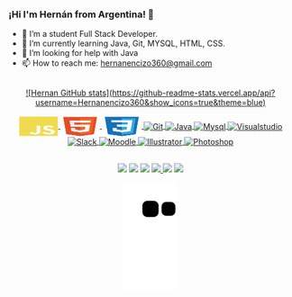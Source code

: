 
### ¡Hi I'm Hernán from Argentina! 👋

- 🔭 I’m a student Full Stack Developer. 
- 🌱 I’m currently learning Java, Git, MYSQL, HTML, CSS.
- 🤔 I’m looking for help with Java
- 📫 How to reach me: hernanencizo360@gmail.com
##

<div align="center">
  <a href="https://github.com/Hernanencizo360">
  ![Hernan GitHub stats](https://github-readme-stats.vercel.app/api?username=Hernanencizo360&show_icons=true&theme=blue)
 
  
 <div style="display: inline_block"><br>
  
  <img align="center" alt="Js" height="35" width="70" src="https://raw.githubusercontent.com/devicons/devicon/master/icons/javascript/javascript-plain.svg">
  <img align="center" alt="HTML" height="35" width="70" src="https://raw.githubusercontent.com/devicons/devicon/master/icons/html5/html5-original.svg">
  <img align="center" alt="CSS" height="35" width="70" src="https://raw.githubusercontent.com/devicons/devicon/master/icons/css3/css3-original.svg">
  <img align="center" alt="Git" height="35" width="70" src="https://cdn.jsdelivr.net/gh/devicons/devicon/icons/git/git-original.svg">
  <img align="center" alt="Java" height="35" width="70" src="https://cdn.jsdelivr.net/gh/devicons/devicon/icons/java/java-original.svg">
  <img align="center" alt="Mysql" height="35" width="70" src="https://cdn.jsdelivr.net/gh/devicons/devicon/icons/mysql/mysql-original.svg">
  <img align="center" alt="Visualstudio" height="35" width="70" src="https://cdn.jsdelivr.net/gh/devicons/devicon/icons/visualstudio/visualstudio-plain.svg">
  <img align="center" alt="Slack" height="35" width="70" src="https://cdn.jsdelivr.net/gh/devicons/devicon/icons/slack/slack-original.svg">
  <img align="center" alt="Moodle" height="35" width="70" src="https://cdn.jsdelivr.net/gh/devicons/devicon/icons/moodle/moodle-original.svg">
  <img align="center" alt="Illustrator" height="35" width="70" src="https://cdn.jsdelivr.net/gh/devicons/devicon/icons/illustrator/illustrator-plain.svg">
  <img align="center" alt="Photoshop" height="35" width="70" src="https://cdn.jsdelivr.net/gh/devicons/devicon/icons/photoshop/photoshop-plain.svg">
 </div>
  
  ##
  
<div> 
  <a href="https://instagram.com/hernanencizo360" target="_blank"><img src="https://img.shields.io/badge/-Instagram-%23E4405F?style=for-the-badge&logo=instagram&logoColor=white" target="_blank"></a>
 <a href="https://discord.gg/kkMabznv4d" target="_blank"><img src="https://img.shields.io/badge/Discord-7289DA?style=for-the-badge&logo=discord&logoColor=white"  target="_blank"></a> 
  <a href = "mailto:hernanencizo360@gmail.com"><img src="https://img.shields.io/badge/-Gmail-%23333?style=for-the-badge&logo=gmail&logoColor=white" target="_blank"></a>
  <a href = "https://t.me/hernanencizo360"><img src="https://img.shields.io/badge/Telegram-2CA5E0?style=for-the-badge&logo=telegram&logoColor=white" target="_blank">     </a>
  <a href = "https://programacinco-7ja6758.slack.com/team/U0383GHKRQC"><img src="https://img.shields.io/badge/Slack-4A154B?style=for-the-badge&logo=slack&logoColor=white" target="_blank"></a>
  <a href="https://www.linkedin.com/in/hernán-encizo-b3b355229" target="_blank"><img src="https://img.shields.io/badge/LinkedIn-0077B5?style=for-the-badge&logo=linkedin&logoColor=white" target="_blank"></a>
 
  ![Snake animation](https://github.com/rafaballerini/rafaballerini/blob/output/github-contribution-grid-snake.svg)
 
</div>
